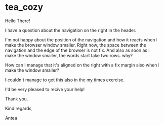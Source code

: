 # tea_cozy

Hello There!

I have a question about the navigation on the right in the header. 

I'm not happy about the position of the navigation and how it reacts when I make the browser window smaller. 
Right now, the space between the navigation and the edge of the browser is not fix.
And also as soon as i make the window smaller, the words start take two rows. why?

How can I manage that it's aligned on the right with a fix margin also when I make the window smaller? 

I couldn't manage to get this also in the my times exercise. 

I'd be very pleased to recive your help!

Thank you.

Kind regards,

Antea
